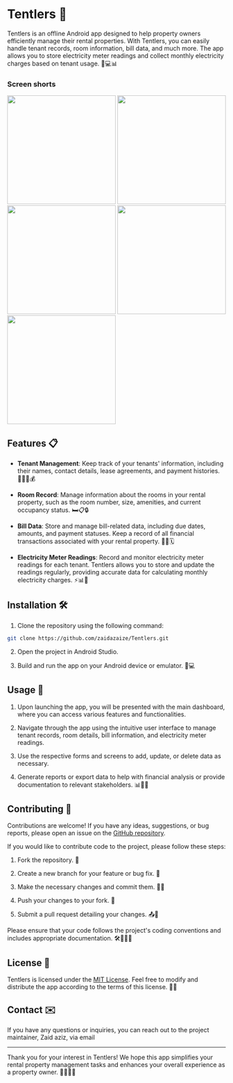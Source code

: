 # Tentlers 🏢

Tentlers is an offline Android app designed to help property owners efficiently manage their rental properties. With Tentlers, you can easily handle tenant records, room information, bill data, and much more. The app allows you to store electricity meter readings and collect monthly electricity charges based on tenant usage. 💼💻📊

### Screen shorts
<p>
  
<img src="https://github.com/zaidazaize/Tentlers/blob/40b5f02bb6ac67dc77d157a50aaddf4c7f5712e1/screenshorts/Screenshot_1.jpeg" width=250>

<img src="https://github.com/zaidazaize/Tentlers/blob/d8cc524ff46826a344e1c7d35e05a045d1afd057/screenshorts/Screenshot_1.1.jpeg" width=250>


<img src="https://github.com/zaidazaize/Tentlers/blob/d8cc524ff46826a344e1c7d35e05a045d1afd057/screenshorts/Screenshot_2.jpeg" width=250>

<img src="https://github.com/zaidazaize/Tentlers/blob/d8cc524ff46826a344e1c7d35e05a045d1afd057/screenshorts/Screenshot_3.jpg" width=250>

<img src="https://github.com/zaidazaize/Tentlers/blob/d8cc524ff46826a344e1c7d35e05a045d1afd057/screenshorts/Screenshot_4.jpeg" width=250> 

</p>

## Features 📋

- **Tenant Management**: Keep track of your tenants' information, including their names, contact details, lease agreements, and payment histories. 🧑‍💼📝💰

- **Room Record**: Manage information about the rooms in your rental property, such as the room number, size, amenities, and current occupancy status. 🛏️📋🔒

- **Bill Data**: Store and manage bill-related data, including due dates, amounts, and payment statuses. Keep a record of all financial transactions associated with your rental property. 💸💡🗓️

- **Electricity Meter Readings**: Record and monitor electricity meter readings for each tenant. Tentlers allows you to store and update the readings regularly, providing accurate data for calculating monthly electricity charges. ⚡📊🔌

## Installation 🛠️

1. Clone the repository using the following command:

```bash
git clone https://github.com/zaidazaize/Tentlers.git
```

2. Open the project in Android Studio.

3. Build and run the app on your Android device or emulator. 📱💻

## Usage 📲

1. Upon launching the app, you will be presented with the main dashboard, where you can access various features and functionalities.

2. Navigate through the app using the intuitive user interface to manage tenant records, room details, bill information, and electricity meter readings.

3. Use the respective forms and screens to add, update, or delete data as necessary.

4. Generate reports or export data to help with financial analysis or provide documentation to relevant stakeholders. 📊📝📄

## Contributing 🤝

Contributions are welcome! If you have any ideas, suggestions, or bug reports, please open an issue on the [GitHub repository](https://github.com/zaidazaize/Tentlers/issues). 

If you would like to contribute code to the project, please follow these steps:

1. Fork the repository. 🍴

2. Create a new branch for your feature or bug fix. 🌿

3. Make the necessary changes and commit them. 💪🔧

4. Push your changes to your fork. 🚀

5. Submit a pull request detailing your changes. 📤🔀

Please ensure that your code follows the project's coding conventions and includes appropriate documentation. 🛠️📝👨‍💻

## License 📄

Tentlers is licensed under the [MIT License](https://opensource.org/licenses/MIT). Feel free to modify and distribute the app according to the terms of this license. 📜🆓

## Contact ✉️

If you have any questions or inquiries, you can reach out to the project maintainer, Zaid aziz, via email 

---

Thank you for your interest in Tentlers! We hope this app simplifies your rental property management tasks and enhances your overall experience as a property owner. 🏢📱🔑💼

